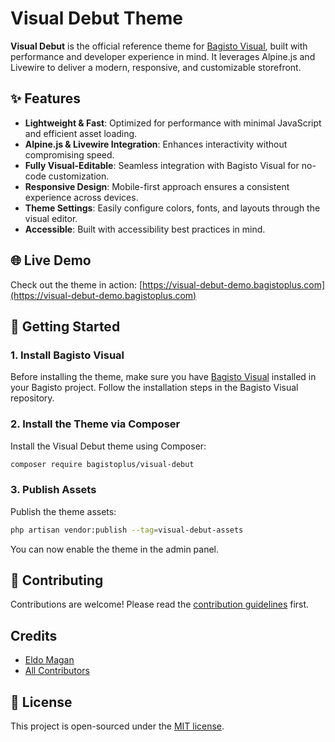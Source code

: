 # Visual Debut Theme

**Visual Debut** is the official reference theme for [Bagisto Visual](https://github.com/bagistoplus/visual), built with performance and developer experience in mind. It leverages Alpine.js and Livewire to deliver a modern, responsive, and customizable storefront.

## ✨ Features

- **Lightweight & Fast**: Optimized for performance with minimal JavaScript and efficient asset loading.
- **Alpine.js & Livewire Integration**: Enhances interactivity without compromising speed.
- **Fully Visual-Editable**: Seamless integration with Bagisto Visual for no-code customization.
- **Responsive Design**: Mobile-first approach ensures a consistent experience across devices.
- **Theme Settings**: Easily configure colors, fonts, and layouts through the visual editor.
- **Accessible**: Built with accessibility best practices in mind.

## 🌐 Live Demo

Check out the theme in action: [https://visual-debut-demo.bagistoplus.com](https://visual-debut-demo.bagistoplus.com)

## 🚀 Getting Started

### 1. Install Bagisto Visual

Before installing the theme, make sure you have [Bagisto Visual](https://github.com/bagistoplus/visual) installed in your Bagisto project. Follow the installation steps in the Bagisto Visual repository.

### 2. Install the Theme via Composer

Install the Visual Debut theme using Composer:

```bash
composer require bagistoplus/visual-debut
```

### 3. Publish Assets

Publish the theme assets:

```bash
php artisan vendor:publish --tag=visual-debut-assets
```

You can now enable the theme in the admin panel.

## 🤝 Contributing

Contributions are welcome! Please read the [contribution guidelines](CONTRIBUTING.md) first.

## Credits

- [Eldo Magan](https://github.com/eldomagan)
- [All Contributors](../../contributors)

## 📄 License

This project is open-sourced under the [MIT license](./LICENSE.md).
